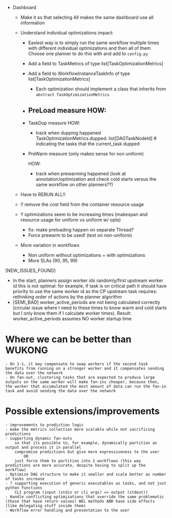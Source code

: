 - Dashboard
    - Make it so that selecting All makes the same dashboard use all information
    - Understand individual optimizations impact:
        - Easiest way is to simply run the same workflow multiple times with different individual optimizations and then all of them
            Choose one planner to do this with and add to `config.py`
        - Add a field to TaskMetrics of type list[TaskOptimizationMetrics]
        - Add a field to WorkflowInstanceTaskInfo of type list[TaskOptimizationMetrics]
            - Each optimization should implement a class that inherits from `abstract TaskOptimizationMetrics`
        - PreLoad
            measure
            HOW:
            - 
        - TaskDup
            measure 
            HOW:
            - track when dupping happened
                TaskOptimizationMetrics.dupped: list[DAGTaskNodeId] # indicating the tasks that the current_task dupped
        - PreWarm
            measure (only makes sense for non uniform)

            HOW:
            - track when prewarming happened (look at annotation/optimization and check cold starts versus the same workflow on other planners??)
    
    - Have to RERUN ALL!!
    - !! remove the cost field from the container resource usage
    - !! optimizations seem to be increasing times (makespan and resource usage for uniform vs uniform w/ opts)
        - fix: make preloading happen on separate Thread?
        - Force prewarm to be used! (test on non-uniform)
    
    - More variation in workflows
        - Non uniform without optimizations + with optimizations
        - More SLAs (90, 95, 99)

[NEW_ISSUES_FOUND]
- In the start, planners assign worker ids randomly/first upstream worker id
    this is not optimal: for example, if task is on critical path it should have priority to use the same worker id as the CP upstream task
    requires: rethinking order of actions by the planner algorithm
- [SEMI_BAD] worker_active_periods are not being calculated correctly (circular issue where I need to these times to know warm and cold starts but I only know them if I calculate worker times). Result: worker_active_periods assumes NO worker startup time

# Where we can be better than WUKONG
    - On 1-1, it may compensate to swap workers if the second task benefits from running on a stronger worker and it compensates sending the data over the network
    - On fan-out, clustering tasks that are expected to produce large outputs on the same worker will make fan-ins cheaper, because then, the worker that accumulated the most amount of data can run the fan-in task and avoid sending the data over the network

# Possible extensions/improvements
    - improvements to prediction logic
    - make the metrics collection more scalable while not sacrificing predictions
    - supporting dynamic fan-outs
        so that its possible to, for example, dynamically partition an output and process it in parallel
        compromise predictions but give more expressiveness to the user 
            OR
        just force them to partition into 2 workflows (this way predictions are more accurate, despite having to split up the workflow)
    - Optimize DAG structure to make it smaller and scale better as number of tasks increase
    - ? supporting execution of generic executables as tasks, and not just python functions
        CLI program (input (stdin or cli args) => output (stdout))
    - Handle conflicting optimizations that override the same problematic (those that have return values) WEL methods AND have side effects (like delegating stuff inside them)
    - Workflow error handling and presentation to the user
